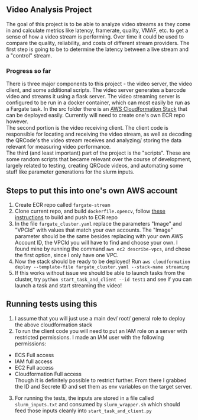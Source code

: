 ## Video Analysis Project 
The goal of this project is to be able to analyze video streams as they come in and calculate metrics like latency, 
framerate, quality, VMAF, etc. to get a sense of how a video stream is performing. Over time it could be used to compare 
the quality, reliability, and costs of different stream providers. The first step is going to be to determine the latency 
between a live stream and a "control" stream. 

### Progress so far 
There is three major components to this project - the video server, the video client, and some additional scripts. 
The video server generates a barcode video and streams it using a flask server. The video streaming server is configured 
to be run in a docker container, which can most easily be run as a Fargate task. In the src folder there is an [AWS 
Cloudformation Stack](https://docs.aws.amazon.com/AWSCloudFormation/latest/UserGuide/stacks.html) that can be deployed
easily. Currently will need to create one's own ECR repo however.  
The second portion is the video receiving client. The client code is responsible for locating and receiving the video
stream, as well as decoding the QRCode's the video stream receives and analyzing/ storing the data relevant for measuring 
video performance.  
The third (and least important) part of the project is the "scripts". These are some random scripts that became relevant 
over the course of development, largely related to testing, creating QRCode videos, and automating some stuff like 
parameter generations for the slurm inputs. 

## Steps to put this into one's own AWS account
1. Create ECR repo called `fargate-stream`
2. Clone current repo, and build `dockerfile.opencv`, follow [these instructions](https://docs.aws.amazon.com/AmazonECR/latest/userguide/docker-push-ecr-image.html)
to build and push to ECR repo
3. In the file `fargate_cluster.yaml` replace the parameters "Image" and "VPCId" with values that match your own accounts.
The "Image" parameter should be the same besides replacing with your own AWS Account ID, the VPCId you will have to find and choose your own.
I found mine by running the command `aws ec2 describe-vpcs`, and chose the first option, since I only have one VPC.
4. Now the stack should be ready to be deployed! Run `aws cloudformation deploy --template-file fargate_cluster.yaml --stack-name streaming`
5. If this works without issue we should be able to launch tasks from the cluster, try `python start_task_and_client --id test1` and see if
you can launch a task and start streaming the video!

## Running tests using this 
1. I assume that you will just use a main dev/ root/ general role to deploy the above cloudformation stack
2. To run the client code you will need to put an IAM role on a server with restricted permissions. I made an IAM user with the following permissions:
* ECS Full access
* IAM full access
* EC2 Full access
* Cloudformation Full access  
Though it is definitely possible to restrict further. From there I grabbed the ID and Secrete ID and set them as env variables
on the target server.  
3. For running the tests, the inputs are stored in a file called `slurm_inputs.txt` and consumed by `slurm_wrapper.sh` which should feed those inputs cleanly into `start_task_and_client.py`